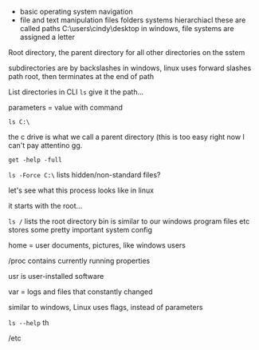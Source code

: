 - basic operating system navigation
- file and text manipulation
files folders systems hierarchiacl 
these are called paths
C:\users\cindy\desktop
in windows, file systems are assigned a letter

Root directory, the parent directory for all other directories on the sstem

subdirectories are by backslashes in windows, linux uses forward slashes
path root, then terminates at the end of path

List directories in CLI
`ls` give it the path...

parameters = value with command

`ls C:\`

the c drive is what we call a parent directory (this is too easy right now I can't pay attentino gg.

`get -help -full`

`ls -Force C:\`
lists hidden/non-standard files?

let's see what this process looks like in linux

it starts with the root...

`ls /`
lists the root directory
bin is similar to our windows program files
etc stores some pretty important system config

home = user documents, pictures, like windows users

/proc contains currently running properties

usr is user-installed software

var = logs and files that constantly changed

similar to windows, Linux uses flags, instead of parameters

`ls --help`
th

/etc 

